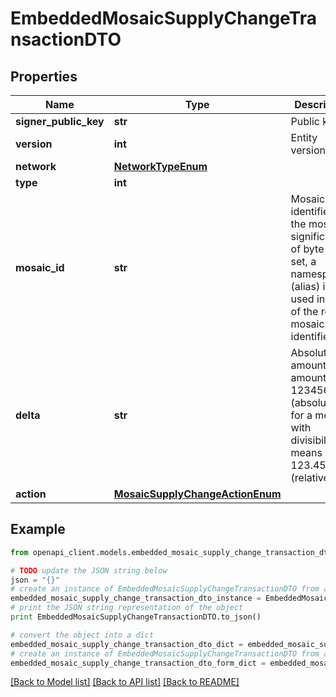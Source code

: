 # EmbeddedMosaicSupplyChangeTransactionDTO


## Properties

Name | Type | Description | Notes
------------ | ------------- | ------------- | -------------
**signer_public_key** | **str** | Public key. | 
**version** | **int** | Entity version. | 
**network** | [**NetworkTypeEnum**](NetworkTypeEnum.md) |  | 
**type** | **int** |  | 
**mosaic_id** | **str** | Mosaic identifier. If the most significant bit of byte 0 is set, a namespaceId (alias) is used instead of the real mosaic identifier.  | 
**delta** | **str** | Absolute amount. An amount of 123456789 (absolute) for a mosaic with divisibility 6 means 123.456789 (relative). | 
**action** | [**MosaicSupplyChangeActionEnum**](MosaicSupplyChangeActionEnum.md) |  | 

## Example

```python
from openapi_client.models.embedded_mosaic_supply_change_transaction_dto import EmbeddedMosaicSupplyChangeTransactionDTO

# TODO update the JSON string below
json = "{}"
# create an instance of EmbeddedMosaicSupplyChangeTransactionDTO from a JSON string
embedded_mosaic_supply_change_transaction_dto_instance = EmbeddedMosaicSupplyChangeTransactionDTO.from_json(json)
# print the JSON string representation of the object
print EmbeddedMosaicSupplyChangeTransactionDTO.to_json()

# convert the object into a dict
embedded_mosaic_supply_change_transaction_dto_dict = embedded_mosaic_supply_change_transaction_dto_instance.to_dict()
# create an instance of EmbeddedMosaicSupplyChangeTransactionDTO from a dict
embedded_mosaic_supply_change_transaction_dto_form_dict = embedded_mosaic_supply_change_transaction_dto.from_dict(embedded_mosaic_supply_change_transaction_dto_dict)
```
[[Back to Model list]](../README.md#documentation-for-models) [[Back to API list]](../README.md#documentation-for-api-endpoints) [[Back to README]](../README.md)


